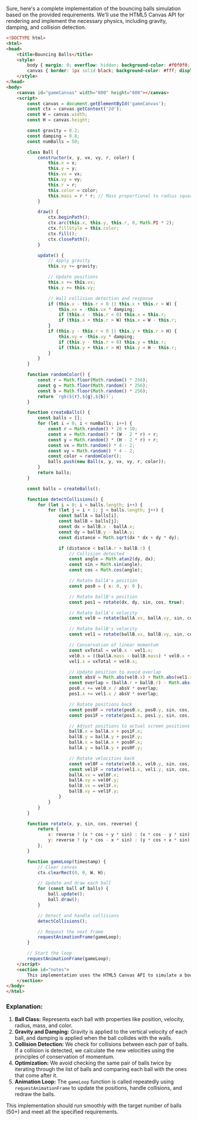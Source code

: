 Sure, here's a complete implementation of the bouncing balls simulation based on the provided requirements. We'll use the HTML5 Canvas API for rendering and implement the necessary physics, including gravity, damping, and collision detection.

```html
<!DOCTYPE html>
<html>
<head>
    <title>Bouncing Balls</title>
    <style>
        body { margin: 0; overflow: hidden; background-color: #f0f0f0; }
        canvas { border: 1px solid black; background-color: #fff; display: block; margin: 20px auto; }
    </style>
</head>
<body>
    <canvas id="gameCanvas" width="800" height="600"></canvas>
    <script>
        const canvas = document.getElementById('gameCanvas');
        const ctx = canvas.getContext('2d');
        const W = canvas.width;
        const H = canvas.height;

        const gravity = 0.2;
        const damping = 0.8;
        const numBalls = 50;

        class Ball {
            constructor(x, y, vx, vy, r, color) {
                this.x = x;
                this.y = y;
                this.vx = vx;
                this.vy = vy;
                this.r = r;
                this.color = color;
                this.mass = r * r; // Mass proportional to radius squared
            }

            draw() {
                ctx.beginPath();
                ctx.arc(this.x, this.y, this.r, 0, Math.PI * 2);
                ctx.fillStyle = this.color;
                ctx.fill();
                ctx.closePath();
            }

            update() {
                // Apply gravity
                this.vy += gravity;

                // Update positions
                this.x += this.vx;
                this.y += this.vy;

                // Wall collision detection and response
                if (this.x - this.r < 0 || this.x + this.r > W) {
                    this.vx = -this.vx * damping;
                    if (this.x - this.r < 0) this.x = this.r;
                    if (this.x + this.r > W) this.x = W - this.r;
                }
                if (this.y - this.r < 0 || this.y + this.r > H) {
                    this.vy = -this.vy * damping;
                    if (this.y - this.r < 0) this.y = this.r;
                    if (this.y + this.r > H) this.y = H - this.r;
                }
            }
        }

        function randomColor() {
            const r = Math.floor(Math.random() * 256);
            const g = Math.floor(Math.random() * 256);
            const b = Math.floor(Math.random() * 256);
            return `rgb(${r},${g},${b})`;
        }

        function createBalls() {
            const balls = [];
            for (let i = 0; i < numBalls; i++) {
                const r = Math.random() * 20 + 10;
                const x = Math.random() * (W - 2 * r) + r;
                const y = Math.random() * (H - 2 * r) + r;
                const vx = Math.random() * 4 - 2;
                const vy = Math.random() * 4 - 2;
                const color = randomColor();
                balls.push(new Ball(x, y, vx, vy, r, color));
            }
            return balls;
        }

        const balls = createBalls();

        function detectCollisions() {
            for (let i = 0; i < balls.length; i++) {
                for (let j = i + 1; j < balls.length; j++) {
                    const ballA = balls[i];
                    const ballB = balls[j];
                    const dx = ballB.x - ballA.x;
                    const dy = ballB.y - ballA.y;
                    const distance = Math.sqrt(dx * dx + dy * dy);

                    if (distance < ballA.r + ballB.r) {
                        // Collision detected
                        const angle = Math.atan2(dy, dx);
                        const sin = Math.sin(angle);
                        const cos = Math.cos(angle);

                        // Rotate ballA's position
                        const pos0 = { x: 0, y: 0 };

                        // Rotate ballB's position
                        const pos1 = rotate(dx, dy, sin, cos, true);

                        // Rotate ballA's velocity
                        const vel0 = rotate(ballA.vx, ballA.vy, sin, cos, true);

                        // Rotate ballB's velocity
                        const vel1 = rotate(ballB.vx, ballB.vy, sin, cos, true);

                        // Conservation of linear momentum
                        const vxTotal = vel0.x - vel1.x;
                        vel0.x = ((ballA.mass - ballB.mass) * vel0.x + 2 * ballB.mass * vel1.x) / (ballA.mass + ballB.mass);
                        vel1.x = vxTotal + vel0.x;

                        // Update position to avoid overlap
                        const absV = Math.abs(vel0.x) + Math.abs(vel1.x);
                        const overlap = (ballA.r + ballB.r) - Math.abs(pos0.x - pos1.x);
                        pos0.x += vel0.x / absV * overlap;
                        pos1.x += vel1.x / absV * overlap;

                        // Rotate positions back
                        const pos0F = rotate(pos0.x, pos0.y, sin, cos, false);
                        const pos1F = rotate(pos1.x, pos1.y, sin, cos, false);

                        // Adjust positions to actual screen positions
                        ballB.x = ballA.x + pos1F.x;
                        ballB.y = ballA.y + pos1F.y;
                        ballA.x = ballA.x + pos0F.x;
                        ballA.y = ballA.y + pos0F.y;

                        // Rotate velocities back
                        const vel0F = rotate(vel0.x, vel0.y, sin, cos, false);
                        const vel1F = rotate(vel1.x, vel1.y, sin, cos, false);
                        ballA.vx = vel0F.x;
                        ballA.vy = vel0F.y;
                        ballB.vx = vel1F.x;
                        ballB.vy = vel1F.y;
                    }
                }
            }
        }

        function rotate(x, y, sin, cos, reverse) {
            return {
                x: reverse ? (x * cos + y * sin) : (x * cos - y * sin),
                y: reverse ? (y * cos - x * sin) : (y * cos + x * sin)
            };
        }

        function gameLoop(timestamp) {
            // Clear canvas
            ctx.clearRect(0, 0, W, H);

            // Update and draw each ball
            for (const ball of balls) {
                ball.update();
                ball.draw();
            }

            // Detect and handle collisions
            detectCollisions();

            // Request the next frame
            requestAnimationFrame(gameLoop);
        }

        // Start the loop
        requestAnimationFrame(gameLoop);
    </script>
    <section id="notes">
        This implementation uses the HTML5 Canvas API to simulate a bouncing balls game. It includes gravity, damping, and ball-to-ball collision detection and response. The collision detection is optimized by checking each pair of balls only once.
    </section>
</body>
</html>
```

### Explanation:
1. **Ball Class:** Represents each ball with properties like position, velocity, radius, mass, and color.
2. **Gravity and Damping:** Gravity is applied to the vertical velocity of each ball, and damping is applied when the ball collides with the walls.
3. **Collision Detection:** We check for collisions between each pair of balls. If a collision is detected, we calculate the new velocities using the principles of conservation of momentum.
4. **Optimization:** We avoid checking the same pair of balls twice by iterating through the list of balls and comparing each ball with the ones that come after it.
5. **Animation Loop:** The `gameLoop` function is called repeatedly using `requestAnimationFrame` to update the positions, handle collisions, and redraw the balls.

This implementation should run smoothly with the target number of balls (50+) and meet all the specified requirements.

<!-- Benchmark Info -->
<!-- Backend: llamacpp -->
<!-- Model: microsoft_NextCoder-32B-Q6_K_L.gguf -->
<!-- Prompt: ball_bound.md -->
<!-- Generation Time: 71.72s -->
<!-- Fallback Used: False -->